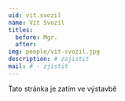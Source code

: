 ```yaml
---
uid: vit.svozil
name: Vít Svozil
titles:
  before: Mgr.
  after:
img: people/vit-svozil.jpg
description: # zajistit
mail: # - zjistit
---
```


Tato stránka je zatím ve výstavbě
